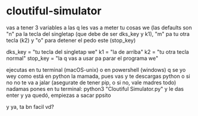# cloutiful-simulator
vas a tener 3 variables a las q les vas a meter tu cosas we (las defaults son "n" pa la tecla del singletap (que debe de ser dks_key y k1), "m" pa tu otra tecla (k2) y "o" para detener el pedo este (stop_key)

dks_key = "tu tecla del singletap we"
k1 = "la de arriba"
k2 = "tu otra tecla normal"
stop_key = "la q vas a usar pa parar el programa we"

ejecutas en tu terminal (macOS-unix) o en powershell (windows) q se yo wey
como está en python la mamada, pues vas y te descargas python o si no no te va a jalar (asegurate de tener pip, o si no, vale madres todo)
nadamas pones en tu terminal: python3 "Cloutiful Simulator.py" y le das enter y ya quedó, empiezas a sacar ppsito

y ya, ta bn facil vd?
